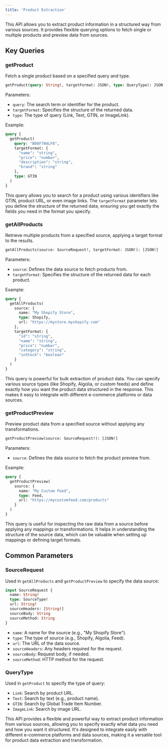 ```yaml
---
title: 'Product Extraction'
---
```


This API allows you to extract product information in a structured way from various sources. It provides flexible querying options to fetch single or multiple products and preview data from sources.

## Key Queries

### getProduct

Fetch a single product based on a specified query and type.

```graphql
getProduct(query: String!, targetFormat: JSON!, type: QueryType): JSON
```

Parameters:
- `query`: The search term or identifier for the product.
- `targetFormat`: Specifies the structure of the returned data.
- `type`: The type of query (Link, Text, GTIN, or ImageLink).

Example:

```graphql
query {
  getProduct(
    query: "B08F7N4LF8",
    targetFormat: {
      "name": "string",
      "price": "number",
      "description": "string",
      "brand": "string"
    },
    type: GTIN
  )
}
```

This query allows you to search for a product using various identifiers like GTIN, product URL, or even image links. The `targetFormat` parameter lets you define the structure of the returned data, ensuring you get exactly the fields you need in the format you specify.

### getAllProducts

Retrieve multiple products from a specified source, applying a target format to the results.

```graphql
getAllProducts(source: SourceRequest!, targetFormat: JSON!): [JSON!]
```

Parameters:
- `source`: Defines the data source to fetch products from.
- `targetFormat`: Specifies the structure of the returned data for each product.

Example:

```graphql
query {
  getAllProducts(
    source: {
      name: "My Shopify Store",
      type: Shopify,
      url: "https://mystore.myshopify.com"
    },
    targetFormat: {
      "id": "string",
      "name": "string",
      "price": "number",
      "category": "string",
      "inStock": "boolean"
    }
  )
}
```

This query is powerful for bulk extraction of product data. You can specify various source types (like Shopify, Algolia, or custom feeds) and define exactly how you want the product data structured in the response. This makes it easy to integrate with different e-commerce platforms or data sources.

### getProductPreview

Preview product data from a specified source without applying any transformations.

```graphql
getProductPreview(source: SourceRequest!): [JSON!]
```

Parameters:
- `source`: Defines the data source to fetch the product preview from.

Example:

```graphql
query {
  getProductPreview(
    source: {
      name: "My Custom Feed",
      type: Feed,
      url: "https://mycustomfeed.com/products"
    }
  )
}
```

This query is useful for inspecting the raw data from a source before applying any mappings or transformations. It helps in understanding the structure of the source data, which can be valuable when setting up mappings or defining target formats.

## Common Parameters

### SourceRequest

Used in `getAllProducts` and `getProductPreview` to specify the data source:

```graphql
input SourceRequest {
  name: String!
  type: SourceType!
  url: String!
  sourceHeaders: [String!]
  sourceBody: String
  sourceMethod: String
}
```

- `name`: A name for the source (e.g., "My Shopify Store").
- `type`: The type of source (e.g., Shopify, Algolia, Feed).
- `url`: The URL of the data source.
- `sourceHeaders`: Any headers required for the request.
- `sourceBody`: Request body, if needed.
- `sourceMethod`: HTTP method for the request.

### QueryType

Used in `getProduct` to specify the type of query:

- `Link`: Search by product URL.
- `Text`: Search by text (e.g., product name).
- `GTIN`: Search by Global Trade Item Number.
- `ImageLink`: Search by image URL.

This API provides a flexible and powerful way to extract product information from various sources, allowing you to specify exactly what data you need and how you want it structured. It's designed to integrate easily with different e-commerce platforms and data sources, making it a versatile tool for product data extraction and transformation.